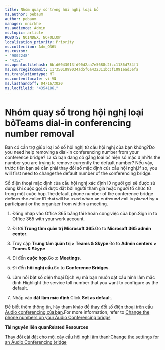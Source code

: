 ```yaml
---
title: Nhóm quay số trong hội nghị loại bỏ
ms.author: pebaum
author: pebaum
manager: mnirkhe
ms.audience: Admin
ms.topic: article
ROBOTS: NOINDEX, NOFOLLOW
localization_priority: Priority
ms.collection: Adm_O365
ms.custom:
- "9002248"
- "4352"
ms.openlocfilehash: 6b1d6043013fd90d2aa7e5688c25cc1186d734f1
ms.sourcegitcommit: 1173501899034ad5f6a432311bc3f1091ead3efa
ms.translationtype: MT
ms.contentlocale: vi-VN
ms.lasthandoff: 04/16/2020
ms.locfileid: "43541861"
---
```

# <a name="teams-dial-in-conferencing-number-removal"></a><span data-ttu-id="d6118-102">Nhóm quay số trong hội nghị loại bỏ</span><span class="sxs-lookup"><span data-stu-id="d6118-102">Teams dial-in conferencing number removal</span></span>

<span data-ttu-id="d6118-103">Bạn có cần trợ giúp loại bỏ số hội nghị từ cầu hội nghị của bạn không?</span><span class="sxs-lookup"><span data-stu-id="d6118-103">Do you need help removing a dial-in conferencing number from your conference bridge?</span></span> <span data-ttu-id="d6118-104">Là số bạn đang cố gắng loại bỏ hiện số mặc định?</span><span class="sxs-lookup"><span data-stu-id="d6118-104">Is the number you are trying to remove currently the default number?</span></span> <span data-ttu-id="d6118-105">Nếu vậy, trước tiên bạn sẽ cần phải thay đổi số mặc định của cầu hội nghị.</span><span class="sxs-lookup"><span data-stu-id="d6118-105">If so, you will first need to change the default number of the conferencing bridge.</span></span>

<span data-ttu-id="d6118-106">Số điện thoại mặc định của cầu hội nghị xác định ID người gọi sẽ được sử dụng khi cuộc gọi đi được đặt bởi người tham gia hoặc người tổ chức từ trong một cuộc họp.</span><span class="sxs-lookup"><span data-stu-id="d6118-106">The default phone number of the conference bridge defines the caller ID that will be used when an outbound call is placed by a participant or the organizer from within a meeting.</span></span>

1. <span data-ttu-id="d6118-107">Đăng nhập vào Office 365 bằng tài khoản công việc của bạn.</span><span class="sxs-lookup"><span data-stu-id="d6118-107">Sign in to Office 365 with your work account.</span></span>

2. <span data-ttu-id="d6118-108">Đi tới **Trung tâm quản trị Microsoft 365**.</span><span class="sxs-lookup"><span data-stu-id="d6118-108">Go to **Microsoft 365 admin center**.</span></span>

3. <span data-ttu-id="d6118-109">Truy cập **Trung tâm quản trị > Teams & Skype**.</span><span class="sxs-lookup"><span data-stu-id="d6118-109">Go to **Admin centers > Teams & Skype**.</span></span>

4. <span data-ttu-id="d6118-110">Đi đến **cuộc họp**.</span><span class="sxs-lookup"><span data-stu-id="d6118-110">Go to **Meetings**.</span></span>

5. <span data-ttu-id="d6118-111">Đi đến **hội nghị cầu**.</span><span class="sxs-lookup"><span data-stu-id="d6118-111">Go to **Conference Bridges**.</span></span>

6. <span data-ttu-id="d6118-112">Làm nổi bật số điện thoại Dịch vụ mà bạn muốn đặt cấu hình làm mặc định.</span><span class="sxs-lookup"><span data-stu-id="d6118-112">Highlight the service toll number that you want to configure as the default.</span></span>

7. <span data-ttu-id="d6118-113">Nhấp vào **đặt làm mặc định**.</span><span class="sxs-lookup"><span data-stu-id="d6118-113">Click **Set as default**.</span></span>

<span data-ttu-id="d6118-114">Để biết thêm thông tin, hãy tham khảo để [thay đổi số điện thoại trên cầu Audio conferencing của bạn](https://docs.microsoft.com/microsoftteams/change-the-phone-numbers-on-your-audio-conferencing-bridge).</span><span class="sxs-lookup"><span data-stu-id="d6118-114">For more information, refer to [Change the phone numbers on your Audio Conferencing bridge](https://docs.microsoft.com/microsoftteams/change-the-phone-numbers-on-your-audio-conferencing-bridge).</span></span>

<span data-ttu-id="d6118-115">**Tài nguyên liên quan**</span><span class="sxs-lookup"><span data-stu-id="d6118-115">**Related Resources**</span></span>

[<span data-ttu-id="d6118-116">Thay đổi cài đặt cho một cây cầu hội nghị âm thanh</span><span class="sxs-lookup"><span data-stu-id="d6118-116">Change the settings for an Audio Conferencing bridge</span></span>](https://docs.microsoft.com/microsoftteams/change-the-settings-for-an-audio-conferencing-bridge)
